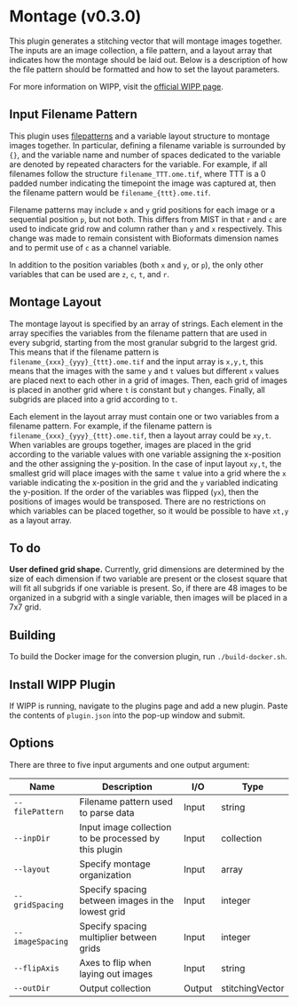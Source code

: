 # Montage (v0.3.0)

This plugin generates a stitching vector that will montage images together. The
inputs are an image collection, a file pattern, and a layout array that
indicates how the montage should be laid out. Below is a description of how the
file pattern should be formatted and how to set the layout parameters.

For more information on WIPP, visit the
[official WIPP page](https://isg.nist.gov/deepzoomweb/software/wipp).

## Input Filename Pattern

This plugin uses
[filepatterns](https://github.com/USNISTGOV/MIST/wiki/User-Guide#input-parameters)
and a variable layout structure to montage images together. In particular,
defining a filename variable is surrounded by `{}`, and the variable name and
number of spaces dedicated to the variable are denoted by repeated characters
for the variable. For example, if all filenames follow the structure
`filename_TTT.ome.tif`, where TTT is a 0 padded number indicating the timepoint
the image was captured at, then the filename pattern would be
`filename_{ttt}.ome.tif`.

Filename patterns may include `x` and `y` grid positions for each image or a
sequential position `p`, but not both. This differs from MIST in that `r` and
`c` are used to indicate grid row and column rather than `y` and `x`
respectively. This change was made to remain consistent with Bioformats
dimension names and to permit use of `c` as a channel variable.

In addition to the position variables (both `x` and `y`, or `p`), the only other
variables that can be used are `z`, `c`, `t`, and `r`.

## Montage Layout

The montage layout is specified by an array of strings. Each element in the
array specifies the variables from the filename pattern that are used in every
subgrid, starting from the most granular subgrid to the largest grid. This means
that if the filename pattern is `filename_{xxx}_{yyy}_{ttt}.ome.tif` and the
input array is `x,y,t`, this means that the images with the same `y` and `t`
values but different `x` values are placed next to each other in a grid of
images. Then, each grid of images is placed in another grid where `t` is
constant but `y` changes. Finally, all subgrids are placed into a grid according
to `t`.

Each element in the layout array must contain one or two variables from a
filename pattern. For example, if the filename pattern is
`filename_{xxx}_{yyy}_{ttt}.ome.tif`, then a layout array could be `xy,t`.
When variables are groups together, images are placed in the grid according to
the variable values with one variable assigning the x-position and the other
assigning the y-position. In the case of input layout `xy,t`, the smallest grid
will place images with the same `t` value into a grid where the `x` variable
indicating the x-position in the grid and the `y` variabled indicating the
y-position. If the order of the variables was flipped (`yx`), then the positions
of images would be transposed. There are no restrictions on which variables can
be placed together, so it would be possible to have `xt,y` as a layout array.

## To do

**User defined grid shape.** Currently, grid dimensions are determined by the
size of each dimension if two variable are present or the closest square that
will fit all subgrids if one variable is present. So, if there are 48 images to
be organized in a subgrid with a single variable, then images will be placed in
a 7x7 grid.

## Building

To build the Docker image for the conversion plugin, run
`./build-docker.sh`.

## Install WIPP Plugin

If WIPP is running, navigate to the plugins page and add a new plugin. Paste the
contents of `plugin.json` into the pop-up window and submit.

## Options

There are three to five input arguments and one output argument:

| Name             | Description                                           | I/O    | Type            |
|------------------|-------------------------------------------------------|--------|-----------------|
| `--filePattern`  | Filename pattern used to parse data                   | Input  | string          |
| `--inpDir`       | Input image collection to be processed by this plugin | Input  | collection      |
| `--layout`       | Specify montage organization                          | Input  | array           |
| `--gridSpacing`  | Specify spacing between images in the lowest grid     | Input  | integer         |
| `--imageSpacing` | Specify spacing multiplier between grids              | Input  | integer         |
| `--flipAxis`     | Axes to flip when laying out images                   | Input  | string          |
| `--outDir`       | Output collection                                     | Output | stitchingVector |

